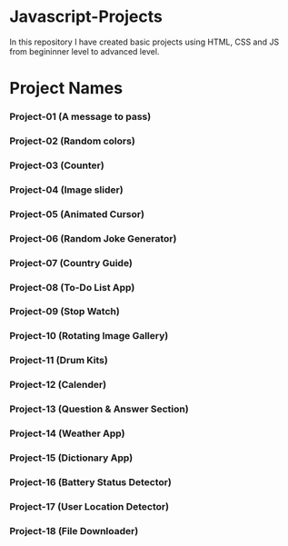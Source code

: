 # Javascript-Projects

In this repository I have created basic projects using HTML, CSS and JS from begininner level to advanced level.

<h1>Project Names</h1>

<h3>Project-01 (A message to pass)</h3>
<h3>Project-02 (Random colors)</h3>
<h3>Project-03 (Counter)</h3>
<h3>Project-04 (Image slider)</h3>
<h3>Project-05 (Animated Cursor)</h3>
<h3>Project-06 (Random Joke Generator)</h3>
<h3>Project-07 (Country Guide)</h3>
<h3>Project-08 (To-Do List App)</h3>
<h3>Project-09 (Stop Watch)</h3>
<h3>Project-10 (Rotating Image Gallery)</h3>
<h3>Project-11 (Drum Kits)</h3>
<h3>Project-12 (Calender)</h3>
<h3>Project-13 (Question & Answer Section)</h3>
<h3>Project-14 (Weather App)</h3>
<h3>Project-15 (Dictionary App)</h3>
<h3>Project-16 (Battery Status Detector)</h3>
<h3>Project-17 (User Location Detector)</h3>
<h3>Project-18 (File Downloader)</h3>
